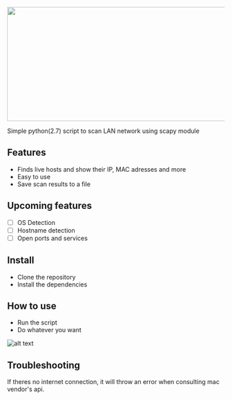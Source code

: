 <p align="center">
  <img width="655" height="264" src="https://scontent.fcgh11-1.fna.fbcdn.net/v/t1.0-9/20799454_1537312016334667_1826930213044420635_n.jpg?oh=4ecf52753c34befb216f612167be4187&oe=5A91FB6D">
</p>
Simple python(2.7) script to scan LAN network using scapy module

## Features
- Finds live hosts and show their IP, MAC adresses and more
- Easy to use
- Save scan results to a file

## Upcoming features
- [ ] OS Detection
- [ ] Hostname detection
- [ ] Open ports and services

## Install
- Clone the repository
- Install the dependencies

## How to use
- Run the script
- Do whatever you want

![alt text](https://scontent.fgru5-1.fna.fbcdn.net/v/t1.0-9/20800020_1537376329661569_5196174535915964935_n.jpg?oh=cf0deb6ff67b6054d67bc6f096b3fe27&oe=5A301762)

## Troubleshooting
If theres no internet connection, it will throw an error when consulting mac vendor's api.
